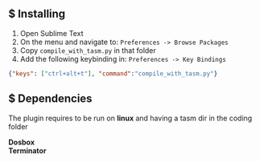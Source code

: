 ## $ Installing

1. Open Sublime Text
2. On the menu and navigate to: `Preferences -> Browse Packages`
3. Copy `compile_with_tasm.py` in that folder
4. Add the following keybinding in: `Preferences -> Key Bindings`

```json
{"keys": ["ctrl+alt+t"], "command":"compile_with_tasm.py"}
```
## $ Dependencies

The plugin requires to be run on **linux** and having a tasm dir in the coding folder

**Dosbox**<br>
**Terminator**

